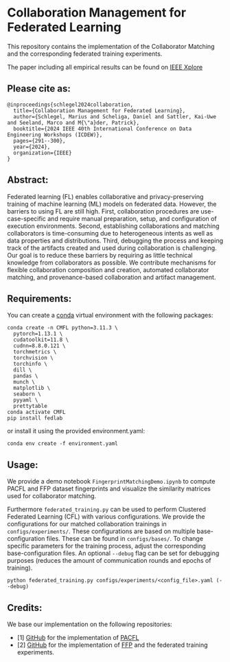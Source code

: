 # Collaboration Management for Federated Learning
This repository contains the implementation of the Collaborator Matching and the corresponding federated training experiments.

The paper including all empirical results can be found on [IEEE Xplore](https://ieeexplore.ieee.org/abstract/document/10555076)


## Please cite as:
```
@inproceedings{schlegel2024collaboration,
  title={Collaboration Management for Federated Learning},
  author={Schlegel, Marius and Scheliga, Daniel and Sattler, Kai-Uwe and Seeland, Marco and M{\"a}der, Patrick},
  booktitle={2024 IEEE 40th International Conference on Data Engineering Workshops (ICDEW)},
  pages={291--300},
  year={2024},
  organization={IEEE}
}
```

## Abstract:
Federated learning (FL) enables collaborative and privacy-preserving training of machine learning (ML) models on federated data. However, the barriers to using FL are still high. First, collaboration procedures are use-case-specific and require manual preparation, setup, and configuration of execution environments. Second, establishing collaborations and matching collaborators is time-consuming due to heterogeneous intents as well as data properties and distributions. Third, debugging the process and keeping track of the artifacts created and used during collaboration is challenging. Our goal is to reduce these barriers by requiring as little technical knowledge from collaborators as possible. We contribute mechanisms for flexible collaboration composition and creation, automated collaborator matching, and provenance-based collaboration and artifact management.

## Requirements:
You can create a [conda](https://www.anaconda.com/) virtual environment with the following packages:
```
conda create -n CMFL python=3.11.3 \
  pytorch=1.13.1 \
  cudatoolkit=11.8 \
  cudnn=8.8.0.121 \
  torchmetrics \
  torchvision \
  torchinfo \
  dill \
  pandas \
  munch \
  matplotlib \
  seaborn \
  pyyaml \
  prettytable
conda activate CMFL
pip install fedlab
```
or install it using the provided environment.yaml:
```
conda env create -f environment.yaml
```

## Usage:
We provide a demo notebook `FingerprintMatchingDemo.ipynb` to compute PACFL and FFP dataset fingerprints and visualize the similarity matrices used for collaborator matching.

Furthermore `federated_training.py` can be used to perform Clustered Federated Learning (CFL) with various configurations. 
We provide the configurations for our matched collaboration trainings in `configs/experiments/`.
These configurations are based on multiple base-configuration files. 
These can be found in `configs/bases/`.
To change specific parameters for the training process, adjust the corresponding base-configuration files.
An optional `--debug` flag can be set for debugging purposes (reduces the amount of communication rounds and epochs of training).
```
python federated_training.py configs/experiments/<config_file>.yaml (--debug)
```


## Credits:
We base our implementation on the following repositories:
+ [1] [GitHub](https://github.com/MMorafah/PACFL) for the implementation of [PACFL](https://ojs.aaai.org/index.php/AAAI/article/view/26197)
+ [2] [GitHub](https://github.com/dAI-SY-Group/FFPforCFL) for the implementation of [FFP](https://www.tandfonline.com/doi/full/10.1080/08839514.2024.2394756) and the federated training experiments.